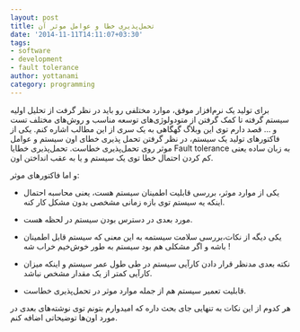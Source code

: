 ```yaml
---
layout: post
title: تحمل‌پذیری خطا و عوامل موثر آن
date: '2014-11-11T14:11:07+03:30'
tags:
- software
- development
- fault tolerance
author: yottanami
category: programming
---
```

برای تولید یک نرم‌افزار موفق، موارد مختلفی رو باید در نظر گرفت از تحلیل اولیه سیستم گرفته تا کمک گرفتن از متودولوژی‌های توسعه مناسب و روش‌های مختلف تست و ... قصد دارم توی این وبلاگ گهگاهی به یک سری از این مطالب اشاره کنم.
یکی از فاکتورهای تولید یک سیستم، در نظر گرفتن تحمل پذیری خطای اون سیستم و عوامل موثر روی تحمل‌پذیری خطاست.
تحمل‌پذیری خطایا Fault tolerance به زبان ساده یعنی کم کردن احتمال خطا توی یک سیستم  و یا به عقب انداختن اون.


و اما فاکتورهای موثر: 

* یکی از موارد موثر، بررسی قابلیت اطمینان سیستم هست، یعنی محاسبه احتمال اینکه یه سیستم توی بازه زمانی مشخصی بدون مشکل کار کنه. 

* مورد بعدی در دسترس بودن سیستم در لحظه هست. 
* یکی دیگه از نکات،بررسی سلامت سیستمه به این معنی که سیستم قابل اطمینان باشه و اگر مشکلی هم بود سیستم به طور خوش‌خیم خراب شه !
* نکته بعدی مدنظر قرار دادن کارآیی سیستم در طی طول عمر سیستم و اینکه میزان کارآیی کمتر از یک مقدار مشخص نباشد.
* قابلیت تعمیر سیستم هم از جمله موارد موثر در تحمل‌پذیری خطاست.

هر کدوم از این نکات به تنهایی جای بحث داره که امیدوارم بتونم توی نوشته‌های بعدی در مورد اون‌ها توضیحاتی اضافه کنم.